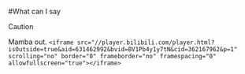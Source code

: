 #What can I say
>[!CAUTION]
>Mamba out.
`<iframe src="//player.bilibili.com/player.html?isOutside=true&aid=631462992&bvid=BV1Pb4y1y7tN&cid=362167962&p=1" scrolling="no" border="0" frameborder="no" framespacing="0" allowfullscreen="true"></iframe> `